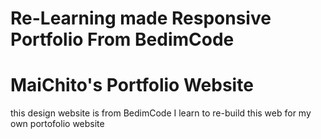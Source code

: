 # Re-Learning made Responsive Portfolio From BedimCode
# MaiChito's Portfolio Website
this design website is from BedimCode I learn to re-build this web for my own portofolio website

